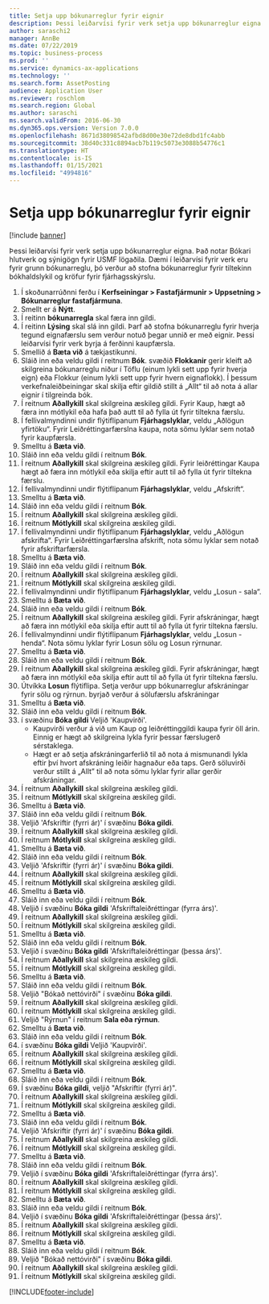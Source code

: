 ```yaml
---
title: Setja upp bókunarreglur fyrir eignir
description: Þessi leiðarvísi fyrir verk setja upp bókunarreglur eigna.
author: saraschi2
manager: AnnBe
ms.date: 07/22/2019
ms.topic: business-process
ms.prod: ''
ms.service: dynamics-ax-applications
ms.technology: ''
ms.search.form: AssetPosting
audience: Application User
ms.reviewer: roschlom
ms.search.region: Global
ms.author: saraschi
ms.search.validFrom: 2016-06-30
ms.dyn365.ops.version: Version 7.0.0
ms.openlocfilehash: 8671d38098542afbd8d00e30e72de8dbd1fc4abb
ms.sourcegitcommit: 38d40c331c8894acb7b119c5073e3088b54776c1
ms.translationtype: HT
ms.contentlocale: is-IS
ms.lasthandoff: 01/15/2021
ms.locfileid: "4994816"
---
```

# <a name="set-up-fixed-asset-posting-profiles"></a>Setja upp bókunarreglur fyrir eignir

[!include [banner](../../includes/banner.md)]

Þessi leiðarvísi fyrir verk setja upp bókunarreglur eigna.  Það notar Bókari hlutverk og sýnigögn fyrir USMF lögaðila.  Dæmi í leiðarvísi fyrir verk eru fyrir grunn bókunarreglu, þó verður að stofna bókunarreglur fyrir tiltekinn bókhaldslykil og kröfur fyrir fjárhagsskýrslu.

1. Í skoðunarrúðnni ferðu í **Kerfseiningar > Fastafjármunir > Uppsetning > Bókunarreglur fastafjármuna**.
2. Smellt er á **Nýtt**.
3. Í reitinn **bókunarregla** skal færa inn gildi.
4. Í reitinn **Lýsing** skal slá inn gildi. Þarf að stofna bókunarreglu fyrir hverja tegund eignafærslu sem verður notuð þegar unnið er með eignir. Þessi leiðarvísi fyrir verk byrja á ferðinni kaupfærsla.  
5. Smellið á **Bæta við** á tækjastikunni.
6. Sláið inn eða veldu gildi í reitnum **Bók**. svæðið **Flokkanir** gerir kleift að skilgreina bókunarreglu niður í Töflu (einum lykli sett upp fyrir hverja eign) eða Flokkur (einum lykli sett upp fyrir hvern eignaflokk). Í þessum verkefnaleiðbeiningar skal skilja eftir gildið stillt á „Allt“ til að nota á allar eignir í tilgreinda bók.  
7. Í reitnum **Aðallykill** skal skilgreina æskileg gildi. Fyrir Kaup, hægt að færa inn mótlykil eða hafa það autt til að fylla út fyrir tiltekna færslu.    
8. Í fellivalmyndinni undir flýtiflipanum **Fjárhagslyklar**, veldu „Aðlögun yfirtöku“. Fyrir Leiðréttingarfærslna kaupa, nota sömu lyklar sem notað fyrir kaupfærsla.  
9. Smelltu á **Bæta við**.
10. Sláið inn eða veldu gildi í reitnum **Bók**.
11. Í reitnum **Aðallykill** skal skilgreina æskileg gildi. Fyrir leiðréttingar Kaupa hægt að færa inn mótlykil eða skilja eftir autt til að fylla út fyrir tiltekna færslu.    
12. Í fellivalmyndinni undir flýtiflipanum **Fjárhagslyklar**, veldu „Afskrift“.
13. Smelltu á **Bæta við**.
14. Sláið inn eða veldu gildi í reitnum **Bók**.
15. Í reitnum **Aðallykill** skal skilgreina æskileg gildi.
16. Í reitnum **Mótlykill** skal skilgreina æskileg gildi.
17. Í fellivalmyndinni undir flýtiflipanum **Fjárhagslyklar**, veldu „Aðlögun afskrifta“. Fyrir Leiðréttingarfærslna afskrift, nota sömu lyklar sem notað fyrir afskriftarfærsla.  
18. Smelltu á **Bæta við**.
19. Sláið inn eða veldu gildi í reitnum **Bók**.
20. Í reitnum **Aðallykill** skal skilgreina æskileg gildi.
21. Í reitnum **Mótlykill** skal skilgreina æskileg gildi.
22. Í fellivalmyndinni undir flýtiflipanum **Fjárhagslyklar**, veldu „Losun - sala“.
23. Smelltu á **Bæta við**.
24. Sláið inn eða veldu gildi í reitnum **Bók**.
25. Í reitnum **Aðallykill** skal skilgreina æskileg gildi. Fyrir afskráningar, hægt að færa inn mótlykil eða skilja eftir autt til að fylla út fyrir tiltekna færslu.  
26. Í fellivalmyndinni undir flýtiflipanum **Fjárhagslyklar**, veldu „Losun - henda“. Nota sömu lyklar fyrir Losun sölu og Losun rýrnunar.  
27. Smelltu á **Bæta við**.
28. Sláið inn eða veldu gildi í reitnum **Bók**.
29. Í reitnum **Aðallykill** skal skilgreina æskileg gildi. Fyrir afskráningar, hægt að færa inn mótlykil eða skilja eftir autt til að fylla út fyrir tiltekna færslu.  
30. Útvíkka **Losun** flýtiflipa. Setja verður upp bókunarreglur afskráningar fyrir sölu og rýrnun.  byrjað verður á sölufærslu afskráningar  
31. Smelltu á **Bæta við**.
32. Sláið inn eða veldu gildi í reitnum **Bók**.
33. í svæðinu **Bóka gildi** Veljið 'Kaupvirði'.
    * Kaupvirði verður á við um Kaup og leiðréttinggildi kaupa fyrir öll árin. Einnig er hægt að skilgreina lykla fyrir þessar færslugerð sérstaklega.  
    * Hægt er að setja afskráningarferlið til að nota á mismunandi lykla eftir því hvort afskráning leiðir hagnaður eða taps. Gerð söluvirði verður stillt á „Allt” til að nota sömu lyklar fyrir allar gerðir afskráningar.  
34. Í reitnum **Aðallykill** skal skilgreina æskileg gildi.
35. Í reitnum **Mótlykill** skal skilgreina æskileg gildi.
36. Smelltu á **Bæta við**.
37. Sláið inn eða veldu gildi í reitnum **Bók**.
38. Veljið 'Afskriftir (fyrri ár)' í svæðinu **Bóka gildi**.  
38. Í reitnum **Aðallykill** skal skilgreina æskileg gildi.
39. Í reitnum **Mótlykill** skal skilgreina æskileg gildi.
40. Smelltu á **Bæta við**.
41. Sláið inn eða veldu gildi í reitnum **Bók**.
42. Veljið 'Afskriftir (fyrri ár)' í svæðinu **Bóka gildi**.
43. Í reitnum **Aðallykill** skal skilgreina æskileg gildi.
44. Í reitnum **Mótlykill** skal skilgreina æskileg gildi.
45. Smelltu á **Bæta við**.
46. Sláið inn eða veldu gildi í reitnum **Bók**.
47. Veljið í svæðinu **Bóka gildi** 'Afskriftaleiðréttingar (fyrra árs)'.
48. Í reitnum **Aðallykill** skal skilgreina æskileg gildi.
49. Í reitnum **Mótlykill** skal skilgreina æskileg gildi.
50. Smelltu á **Bæta við**.
51. Sláið inn eða veldu gildi í reitnum **Bók**.
52. Veljið í svæðinu **Bóka gildi** 'Afskriftaleiðréttingar (þessa árs)'.
53. Í reitnum **Aðallykill** skal skilgreina æskileg gildi.
54. Í reitnum **Mótlykill** skal skilgreina æskileg gildi.
55. Smelltu á **Bæta við**.
56. Sláið inn eða veldu gildi í reitnum **Bók**.
57. Veljið "Bókað nettóvirði" í svæðinu **Bóka gildi**.
58. Í reitnum **Aðallykill** skal skilgreina æskileg gildi.
59. Í reitnum **Mótlykill** skal skilgreina æskileg gildi.
60. Veljið "Rýrnun" í reitnum **Sala eða rýrnun**.
61. Smelltu á **Bæta við**.
62. Sláið inn eða veldu gildi í reitnum **Bók**.
63. í svæðinu **Bóka gildi** Veljið 'Kaupvirði'.
64. Í reitnum **Aðallykill** skal skilgreina æskileg gildi.
65. Í reitnum **Mótlykill** skal skilgreina æskileg gildi.
66. Smelltu á **Bæta við**.
67. Sláið inn eða veldu gildi í reitnum **Bók**.
67. Í svæðinu **Bóka gildi**, veljið "Afskriftir (fyrri ár)".  
68. Í reitnum **Aðallykill** skal skilgreina æskileg gildi.
69. Í reitnum **Mótlykill** skal skilgreina æskileg gildi.
70. Smelltu á **Bæta við**.
71. Sláið inn eða veldu gildi í reitnum **Bók**.
72. Veljið 'Afskriftir (fyrri ár)' í svæðinu **Bóka gildi**.
73. Í reitnum **Aðallykill** skal skilgreina æskileg gildi.
74. Í reitnum **Mótlykill** skal skilgreina æskileg gildi.
75. Smelltu á **Bæta við**.
76. Sláið inn eða veldu gildi í reitnum **Bók**.
77. Veljið í svæðinu **Bóka gildi** 'Afskriftaleiðréttingar (fyrra árs)'.
78. Í reitnum **Aðallykill** skal skilgreina æskileg gildi.
79. Í reitnum **Mótlykill** skal skilgreina æskileg gildi.
80. Smelltu á **Bæta við**.
81. Sláið inn eða veldu gildi í reitnum **Bók**.
82. Veljið í svæðinu **Bóka gildi** 'Afskriftaleiðréttingar (þessa árs)'.
83. Í reitnum **Aðallykill** skal skilgreina æskileg gildi.
84. Í reitnum **Mótlykill** skal skilgreina æskileg gildi.
85. Smelltu á **Bæta við**.
86. Sláið inn eða veldu gildi í reitnum **Bók**.
87. Veljið "Bókað nettóvirði" í svæðinu **Bóka gildi**.
88. Í reitnum **Aðallykill** skal skilgreina æskileg gildi.
89. Í reitnum **Mótlykill** skal skilgreina æskileg gildi.



[!INCLUDE[footer-include](../../../includes/footer-banner.md)]